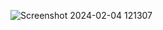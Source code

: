 ![Screenshot 2024-02-04 121307](https://github.com/40654065/even-odd-number-check/assets/152056569/fff1b517-e1a4-41ff-8bf4-0a4664b45e80)
